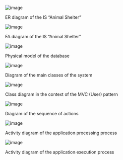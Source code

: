 ![image](https://github.com/user-attachments/assets/3a09e5d8-6787-4e35-9e2a-e0e8ffdb0f31)

ER diagram of the IS “Animal Shelter”

![image](https://github.com/user-attachments/assets/ffd5b984-32ef-414c-9f1d-9da7f98608c8)

FA diagram of the IS “Animal Shelter”

![image](https://github.com/user-attachments/assets/5f846d7d-c7fd-42a5-ad7e-129916d98472)

Physical model of the database

![image](https://github.com/user-attachments/assets/686899e8-48f5-4021-a10b-700feae5606a)

Diagram of the main classes of the system

![image](https://github.com/user-attachments/assets/40fd07e0-64a8-47aa-8a76-aaf2221213ab)

Class diagram in the context of the MVC (User) pattern

![image](https://github.com/user-attachments/assets/ecf04f6e-eff9-486a-a631-938ca2bedf56)

Diagram of the sequence of actions

![image](https://github.com/user-attachments/assets/cf8d7b9d-cf4a-44da-9e6b-8fbe899b4c78)

Activity diagram of the application processing process

![image](https://github.com/user-attachments/assets/ab4852b4-6672-4c7b-b57c-eb4ec6dae15b)

Activity diagram of the application execution process

